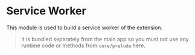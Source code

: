 # Service Worker

This module is used to build a service worker of the extension.

> It is bundled separately from the main app so you must not use
> any runtime code or methods from `core/prelude` here.
